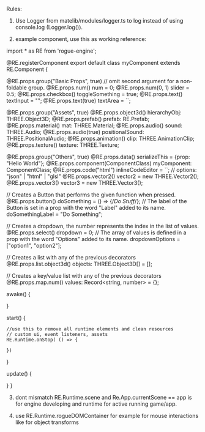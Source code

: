 Rules:

1. Use Logger from matelib/modules/logger.ts to log instead of using console.log (Logger.log()).

2. example component, use this as working reference:

import * as RE from 'rogue-engine';

@RE.registerComponent
export default class myComponent extends RE.Component {


  @RE.props.group("Basic Props", true) // omit second argument for a non-foldable group.
  @RE.props.num() num = 0;
  @RE.props.num(0, 1) slider = 0.5;
  @RE.props.checkbox() toggleSomething = true;
  @RE.props.text() textInput = "";
  @RE.props.text(true) textArea = ``;

  @RE.props.group("Assets", true)
  @RE.props.object3d() hierarchyObj: THREE.Object3D;
  @RE.props.prefab() prefab: RE.Prefab;
  @RE.props.material() mat: THREE.Material;
  @RE.props.audio() sound: THREE.Audio;
  @RE.props.audio(true) positionalSound: THREE.PositionalAudio;
  @RE.props.animation() clip: THREE.AnimationClip;
  @RE.props.texture() texture: THREE.Texture;

  @RE.props.group("Others", true)
  @RE.props.data() serializeThis = {prop: "Hello World"};
  @RE.props.component(ComponentClass) myComponent: ComponentClass;
  @RE.props.code("html") inlineCodeEditor = ``; // options: "json" | "html" | "glsl"
  @RE.props.vector2() vector2 = new THREE.Vector2();
  @RE.props.vector3() vector3 = new THREE.Vector3();

  // Creates a Button that performs the given function when pressed.
  @RE.props.button() doSomething = () => {/*Do Stuff*/};
  // The label of the Button is set in a prop with the word "Label" added to its name.
  doSomethingLabel = "Do Something";

  // Creates a dropdown, the number represents the index in the list of values.
  @RE.props.select() dropdown = 0;
  // The array of values is defined in a prop with the word "Options" added to its name.
  dropdownOptions = ["option1", "option2"];

  // Creates a list with any of the previous decorators
  @RE.props.list.object3d() objects: THREE.Object3D[] = [];

  // Creates a key/value list with any of the previous decorators
  @RE.props.map.num() values: Record<string, number> = {};


  awake() {

  }

  start() {

    //use this to remove all runtime elements and clean resources
    // custom ui, event listeners, assets
    RE.Runtime.onStop( () => {

    })

  }

  update() {

  }
}

3. dont mismatch RE.Runtime.scene and Re.App.currentScene == app is for engine developing and runtime for active running game/app.

4. use RE.Runtime.rogueDOMContainer for example for mouse interactions like for object transforms
